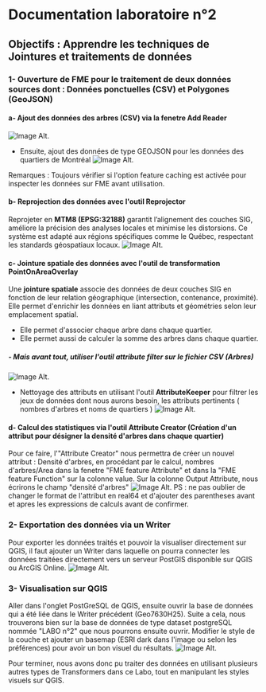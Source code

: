 # Documentation laboratoire n°2

## Objectifs : Apprendre les techniques de Jointures et traitements de données 

### 1- Ouverture de FME pour le traitement de deux données sources dont : Données ponctuelles (CSV) et Polygones (GeoJSON)

#### a- Ajout des données des arbres (CSV) via la fenetre Add Reader
![Image Alt](https://github.com/Lorry139/geo7630h25/blob/66b95a084174c154f381d3fdead9c8c31f46a504/Laboratoire%202/Capture%20d%E2%80%99%C3%A9cran%202025-02-02%20133913.png).
- Ensuite, ajout des données de type GEOJSON pour les données des quartiers de Montréal
![Image Alt](https://github.com/Lorry139/geo7630h25/blob/c096432630ea517214f4c755e4109c73c71c4950/Laboratoire%202/Capture%20d%E2%80%99%C3%A9cran%202025-02-02%20134335.png).

Remarques : Toujours vérifier si l'option feature caching est activée pour inspecter les données sur FME avant utilisation.

#### b- Reprojection des données avec l'outil Reprojector
Reprojeter en **MTM8 (EPSG:32188)** garantit l’alignement des couches SIG, améliore la précision des analyses locales et minimise les distorsions. Ce système est adapté aux régions spécifiques comme le Québec, respectant les standards géospatiaux locaux.
![Image Alt](https://github.com/Lorry139/geo7630h25/blob/b7bdf1b9034dd7c31279852b5bca64fa6a7bd73e/Laboratoire%202/Capture%20d%E2%80%99%C3%A9cran%202025-02-02%20135220.png).

#### c- Jointure spatiale des données avec l'outil de transformation **PointOnAreaOverlay**
Une **jointure spatiale** associe des données de deux couches SIG en fonction de leur relation géographique (intersection, contenance, proximité). Elle permet d'enrichir les données en liant attributs et géométries selon leur emplacement spatial.
- Elle permet d'associer chaque arbre dans chaque quartier.
- Elle permet aussi de calculer la somme des arbres dans chaque quartier.

##### - Mais avant tout, utiliser l'outil attribute filter sur le fichier CSV (Arbres)
![Image Alt](https://github.com/Lorry139/geo7630h25/blob/2079635c29549a955d1faaef143de2b0a2151f71/Laboratoire%202/Capture%20d%E2%80%99%C3%A9cran%202025-02-02%20141609.png).

- Nettoyage des attributs en utilisant l'outil **AttributeKeeper** pour filtrer les jeux de données dont nous aurons besoin, les attributs pertinents ( nombres d'arbres et noms de quartiers )
![Image Alt](https://github.com/Lorry139/geo7630h25/blob/aaeb5a0b33787f3087ebfea0053b7176babd0d10/Laboratoire%202/Capture%20d%E2%80%99%C3%A9cran%202025-02-02%20142853.png).

#### d- Calcul des statistiques via l'outil Attribute Creator (Création d'un attribut pour désigner la densité d'arbres dans chaque quartier)
Pour ce faire, l'"Attribute Creator" nous permettra de créer un nouvel attribut : Densité d'arbres, en procédant par le calcul, nombres d'arbres/Area dans la fenetre "FME feature Attribute" et dans la "FME feature Function" sur la colonne value.
Sur la colonne Output Attribute, nous écrirons le champ "densité d'arbres"
![Image Alt](https://github.com/Lorry139/geo7630h25/blob/a4caf959ceb4db0f2318aeee779c254571e3b8c3/Laboratoire%202/Capture%20d%E2%80%99%C3%A9cran%202025-02-05%20145706.png).
PS : ne pas oublier de changer le format de l'attribut en real64 et d'ajouter des parentheses avant et apres les expressions de calculs avant de confirmer.

### 2- Exportation des données via un Writer
Pour exporter les données traités et pouvoir la visualiser directement sur QGIS, il faut ajouter un Writer dans laquelle on pourra connecter les données traitées directement vers un serveur PostGIS disponible sur QGIS ou ArcGIS Online.
![Image Alt](https://github.com/Lorry139/geo7630h25/blob/028a1c1e293f37ed5e12269507c3880ba39e0414/Laboratoire%202/Capture%20d%E2%80%99%C3%A9cran%202025-02-10%20221803.png).

### 3- Visualisation sur QGIS
Aller dans l'onglet PostGreSQL de QGIS, ensuite ouvrir la base de données qui a été liée dans le Writer précédent (Geo7630H25).
Suite a cela, nous trouverons bien sur la base de données de type dataset postgreSQL nommée "LABO n°2" que nous pourrons ensuite ouvrir.
Modifier le style de la couche et ajouter un basemap (ESRI dark dans l'image ou selon les préférences) pour avoir un bon visuel du résultats.
![Image Alt](https://github.com/Lorry139/geo7630h25/blob/dd69918578a73f5ac82c6a864a912ad51b1b5fb0/Laboratoire%202/Capture%20d%E2%80%99%C3%A9cran%202025-02-10%20223046.png).

Pour terminer, nous avons donc pu traiter des données en utilisant plusieurs autres types de Transformers dans ce Labo, tout en manipulant les styles visuels sur QGIS.
